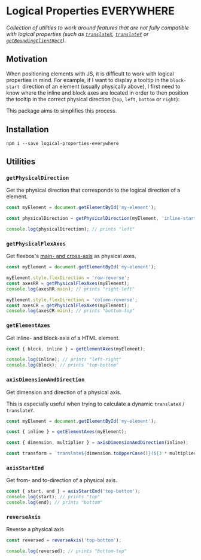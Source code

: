 # Logical Properties EVERYWHERE

_Collection of utilities to work around features that are not fully compatible with logical properties (such as [`translateX`](https://developer.mozilla.org/docs/Web/CSS/transform-function/translateX), [`translateY`](https://developer.mozilla.org/docs/Web/CSS/transform-function/translateY) or [`getBoundingClientRect`](https://developer.mozilla.org/docs/Web/API/Element/getBoundingClientRect))._

## Motivation

When positioning elements with JS, it is difficult to work with logical properties in mind. For example, if I want to display a tooltip in the `block-start `direction of an element (usually physically above), I first need to know where the inline and block axes are located in order to then position the tooltip in the correct physical direction (`top`, `left`, `bottom` or `right`):

This package aims to simplifies this process.

## Installation

```
npm i --save logical-properties-everywhere
```

## Utilities

### `getPhysicalDirection`

Get the physical direction that corresponds to the logical direction of a element.

```ts
const myElement = document.getElementById('my-element');

const physicalDirection = getPhysicalDirection(myElement, 'inline-start');

console.log(physicalDirection); // prints "left"
```

### `getPhysicalFlexAxes`

Get flexbox's [main- and cross-axis](https://developer.mozilla.org/en-US/docs/Web/CSS/CSS_Flexible_Box_Layout/Basic_Concepts_of_Flexbox#the_two_axes_of_flexbox) as physical axes.

```ts
const myElement = document.getElementById('my-element');

myElement.style.flexDirection = 'row-reverse';
const axesRR = getPhysicalFlexAxes(myElement);
console.log(axesRR.main); // prints "right-left"

myElement.style.flexDirection = 'column-reverse';
const axesCR = getPhysicalFlexAxes(myElement);
console.log(axesCR.main); // prints "bottom-top"
```

### `getElementAxes`

Get inline- and block-axis of a HTML element.

```ts
const { block, inline } = getElementAxes(myElement);

console.log(inline); // prints "left-right"
console.log(block); // prints "top-bottom"
```

### `axisDimensionAndDirection`

Get dimension and direction of a physical axis.

This is especially useful when trying to calculate a dynamic `translateX` / `translateY`.

```ts
const myElement = document.getElementById('my-element');

const { inline } = getElementAxes(myElement);

const { dimension, multiplier } = axisDimensionAndDirection(inline);

const transform = `translate${dimension.toUpperCase()}(${3 * multiplier})`;
```

### `axisStartEnd`

Get from- and to-direction of a physical axis.

```ts
const { start, end } = axisStartEnd('top-bottom');
console.log(start); // prints "top"
console.log(end); // prints "bottom"
```

### `reverseAxis`

Reverse a physical axis

```ts
const reversed = reverseAxis('top-bottom');

console.log(reversed); // prints "bottom-top"
```
